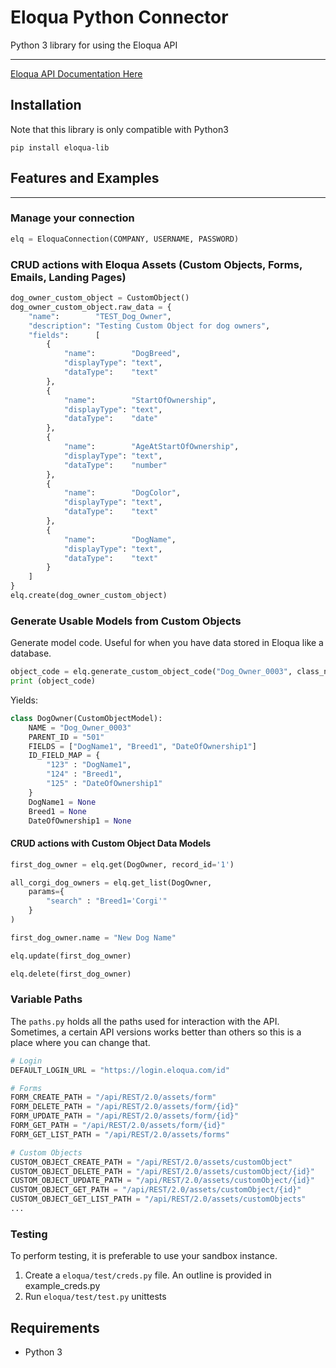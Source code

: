 # Eloqua Python Connector
Python 3 library for using the Eloqua API
___ 

[Eloqua API Documentation Here](https://docs.oracle.com/cloud/latest/marketingcs_gs/OMCAC/rest-endpoints.html)

## Installation
Note that this library is only compatible with Python3
```commandline
pip install eloqua-lib
```

## Features and Examples
---

### Manage your connection
``` python
elq = EloquaConnection(COMPANY, USERNAME, PASSWORD)
```

### CRUD actions with Eloqua Assets (Custom Objects, Forms, Emails, Landing Pages)

``` python
dog_owner_custom_object = CustomObject()
dog_owner_custom_object.raw_data = {
    "name":        "TEST_Dog_Owner",
    "description": "Testing Custom Object for dog owners",
    "fields":      [
        {
            "name":        "DogBreed",
            "displayType": "text",
            "dataType":    "text"
        },
        {
            "name":        "StartOfOwnership",
            "displayType": "text",
            "dataType":    "date"
        },
        {
            "name":        "AgeAtStartOfOwnership",
            "displayType": "text",
            "dataType":    "number"
        },
        {
            "name":        "DogColor",
            "displayType": "text",
            "dataType":    "text"
        },
        {
            "name":        "DogName",
            "displayType": "text",
            "dataType":    "text"
        }
    ]
}
elq.create(dog_owner_custom_object)

```

### Generate Usable Models from Custom Objects
Generate model code. Useful for when you have data stored in Eloqua like a database. 
``` python
object_code = elq.generate_custom_object_code("Dog_Owner_0003", class_name="DogOwner")
print (object_code)
```
Yields:
``` python
class DogOwner(CustomObjectModel):
    NAME = "Dog_Owner_0003"
    PARENT_ID = "501"
    FIELDS = ["DogName1", "Breed1", "DateOfOwnership1"]
    ID_FIELD_MAP = {
        "123" : "DogName1",
        "124" : "Breed1",
        "125" : "DateOfOwnership1"
    }
    DogName1 = None
    Breed1 = None
    DateOfOwnership1 = None

```

#### CRUD actions with Custom Object Data Models
``` python
first_dog_owner = elq.get(DogOwner, record_id='1')

all_corgi_dog_owners = elq.get_list(DogOwner, 
    params={
        "search" : "Breed1='Corgi'"
    }
)

first_dog_owner.name = "New Dog Name"

elq.update(first_dog_owner)

elq.delete(first_dog_owner)

```

### Variable Paths
The `paths.py` holds all the paths used for interaction with the API. 
Sometimes, a certain API versions works better than others so this is a place where you can change that. 

```python
# Login
DEFAULT_LOGIN_URL = "https://login.eloqua.com/id"

# Forms
FORM_CREATE_PATH = "/api/REST/2.0/assets/form"
FORM_DELETE_PATH = "/api/REST/2.0/assets/form/{id}"
FORM_UPDATE_PATH = "/api/REST/2.0/assets/form/{id}"
FORM_GET_PATH = "/api/REST/2.0/assets/form/{id}"
FORM_GET_LIST_PATH = "/api/REST/2.0/assets/forms"

# Custom Objects
CUSTOM_OBJECT_CREATE_PATH = "/api/REST/2.0/assets/customObject"
CUSTOM_OBJECT_DELETE_PATH = "/api/REST/2.0/assets/customObject/{id}"
CUSTOM_OBJECT_UPDATE_PATH = "/api/REST/2.0/assets/customObject/{id}"
CUSTOM_OBJECT_GET_PATH = "/api/REST/2.0/assets/customObject/{id}"
CUSTOM_OBJECT_GET_LIST_PATH = "/api/REST/2.0/assets/customObjects"
...
```

### Testing
To perform testing, it is preferable to use your sandbox instance. 
1. Create a `eloqua/test/creds.py` file. An outline is provided in example_creds.py
2. Run `eloqua/test/test.py` unittests

  
## Requirements
* Python 3

